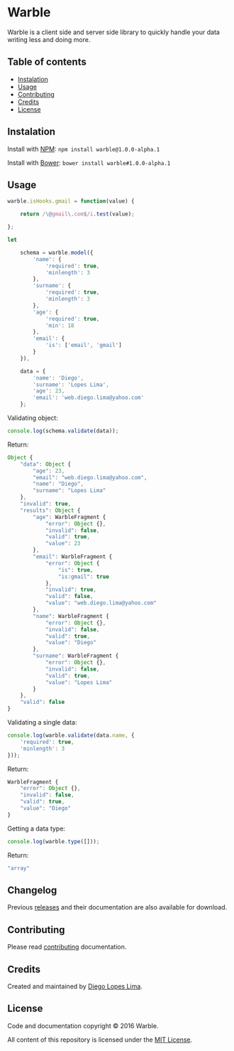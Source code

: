# Warble

Warble is a client side and server side library to quickly handle your data writing less and doing more.

## Table of contents

- [Instalation](#instalation)
- [Usage](#usage)
- [Contributing](#contributing)
- [Credits](#credits)
- [License](#license)

## Instalation

Install with [NPM](https://www.npmjs.com/): `npm install warble@1.0.0-alpha.1`

Install with [Bower](https://bower.io/): `bower install warble#1.0.0-alpha.1`

## Usage

```javascript
warble.isHooks.gmail = function(value) {

	return /\@gmail\.com$/i.test(value);

};

let

	schema = warble.model({
		'name': {
			'required': true,
			'minlength': 3
		},
		'surname': {
			'required': true,
			'minlength': 3
		},
		'age': {
			'required': true,
			'min': 18
		},
		'email': {
			'is': ['email', 'gmail']
		}
	}),

	data = {
		'name': 'Diego',
		'surname': 'Lopes Lima',
		'age': 23,
		'email': 'web.diego.lima@yahoo.com'
	};
```

Validating object:

```javascript
console.log(schema.validate(data));
```

Return:

```javascript
Object {
	"data": Object {
		"age": 23,
		"email": "web.diego.lima@yahoo.com",
		"name": "Diego",
		"surname": "Lopes Lima"
	},
	"invalid": true,
	"results": Object {
		"age": WarbleFragment {
			"error": Object {},
			"invalid": false,
			"valid": true,
			"value": 23
		},
		"email": WarbleFragment {
			"error": Object {
				"is": true,
				"is:gmail": true
			},
			"invalid": true,
			"valid": false,
			"value": "web.diego.lima@yahoo.com"
		},
		"name": WarbleFragment {
			"error": Object {},
			"invalid": false,
			"valid": true,
			"value": "Diego"
		},
		"surname": WarbleFragment {
			"error": Object {},
			"invalid": false,
			"valid": true,
			"value": "Lopes Lima"
		}
	},
	"valid": false
}
```

Validating a single data:

```javascript
console.log(warble.validate(data.name, {
	'required': true,
	'minlength': 3
}));
```

Return:

```javascript
WarbleFragment {
	"error": Object {},
	"invalid": false,
	"valid": true,
	"value": "Diego"
}
```

Getting a data type:

```javascript
console.log(warble.type([]));
```

Return:

```javascript
"array"
```

## Changelog

Previous [releases](https://github.com/Tradusy/warble/releases) and their documentation are also available for download.

## Contributing

Please read [contributing]() documentation.

## Credits

Created and maintained by [Diego Lopes Lima](https://github.com/DiegoLopesLima).

## License

Code and documentation copyright © 2016 Warble.

All content of this repository is licensed under the [MIT License](https://github.com/Tradusy/Warble/blob/master/LICENSE.md).

